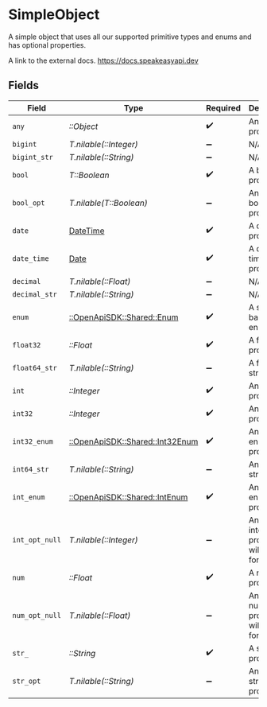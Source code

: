 # SimpleObject

A simple object that uses all our supported primitive types and enums and has optional properties.

A link to the external docs.
<https://docs.speakeasyapi.dev>


## Fields

| Field                                                                        | Type                                                                         | Required                                                                     | Description                                                                  | Example                                                                      |
| ---------------------------------------------------------------------------- | ---------------------------------------------------------------------------- | ---------------------------------------------------------------------------- | ---------------------------------------------------------------------------- | ---------------------------------------------------------------------------- |
| `any`                                                                        | *::Object*                                                                   | :heavy_check_mark:                                                           | An any property.                                                             | any                                                                          |
| `bigint`                                                                     | *T.nilable(::Integer)*                                                       | :heavy_minus_sign:                                                           | N/A                                                                          | 8821239038968084                                                             |
| `bigint_str`                                                                 | *T.nilable(::String)*                                                        | :heavy_minus_sign:                                                           | N/A                                                                          | 9223372036854775808                                                          |
| `bool`                                                                       | *T::Boolean*                                                                 | :heavy_check_mark:                                                           | A boolean property.                                                          | true                                                                         |
| `bool_opt`                                                                   | *T.nilable(T::Boolean)*                                                      | :heavy_minus_sign:                                                           | An optional boolean property.                                                | true                                                                         |
| `date`                                                                       | [DateTime](https://ruby-doc.org/stdlib-2.6.1/libdoc/date/rdoc/DateTime.html) | :heavy_check_mark:                                                           | A date property.                                                             | 2020-01-01                                                                   |
| `date_time`                                                                  | [Date](https://ruby-doc.org/stdlib-2.6.1/libdoc/date/rdoc/Date.html)         | :heavy_check_mark:                                                           | A date-time property.                                                        | 2020-01-01T00:00:00.001Z                                                     |
| `decimal`                                                                    | *T.nilable(::Float)*                                                         | :heavy_minus_sign:                                                           | N/A                                                                          | 3.141592653589793                                                            |
| `decimal_str`                                                                | *T.nilable(::String)*                                                        | :heavy_minus_sign:                                                           | N/A                                                                          | 3.14159265358979344719667586                                                 |
| `enum`                                                                       | [::OpenApiSDK::Shared::Enum](../../models/shared/enum.md)                    | :heavy_check_mark:                                                           | A string based enum                                                          | one                                                                          |
| `float32`                                                                    | *::Float*                                                                    | :heavy_check_mark:                                                           | A float32 property.                                                          | 1.1                                                                          |
| `float64_str`                                                                | *T.nilable(::String)*                                                        | :heavy_minus_sign:                                                           | A float64 string                                                             | 1.1                                                                          |
| `int`                                                                        | *::Integer*                                                                  | :heavy_check_mark:                                                           | An integer property.                                                         | 1                                                                            |
| `int32`                                                                      | *::Integer*                                                                  | :heavy_check_mark:                                                           | An int32 property.                                                           | 1                                                                            |
| `int32_enum`                                                                 | [::OpenApiSDK::Shared::Int32Enum](../../models/shared/int32enum.md)          | :heavy_check_mark:                                                           | An int32 enum property.                                                      | 55                                                                           |
| `int64_str`                                                                  | *T.nilable(::String)*                                                        | :heavy_minus_sign:                                                           | An int64 string                                                              | 100                                                                          |
| `int_enum`                                                                   | [::OpenApiSDK::Shared::IntEnum](../../models/shared/intenum.md)              | :heavy_check_mark:                                                           | An integer enum property.                                                    | 2                                                                            |
| `int_opt_null`                                                               | *T.nilable(::Integer)*                                                       | :heavy_minus_sign:                                                           | An optional integer property will be null for tests.                         |                                                                              |
| `num`                                                                        | *::Float*                                                                    | :heavy_check_mark:                                                           | A number property.                                                           | 1.1                                                                          |
| `num_opt_null`                                                               | *T.nilable(::Float)*                                                         | :heavy_minus_sign:                                                           | An optional number property will be null for tests.                          |                                                                              |
| `str_`                                                                       | *::String*                                                                   | :heavy_check_mark:                                                           | A string property.                                                           | test                                                                         |
| `str_opt`                                                                    | *T.nilable(::String)*                                                        | :heavy_minus_sign:                                                           | An optional string property.                                                 | testOptional                                                                 |
